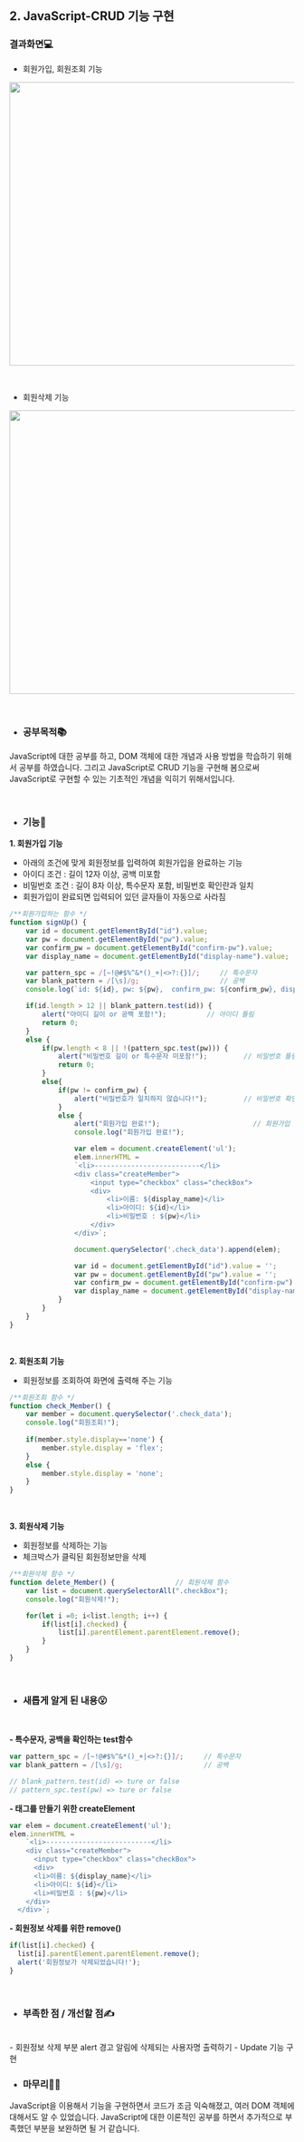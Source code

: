 ## 2. JavaScript-CRUD 기능 구현


### 결과화면💻</br>

- 회원가입, 회원조회 기능

<p align="center">
  <img src="https://user-images.githubusercontent.com/87405950/191176049-695793af-9919-478e-811f-2ebed2c43128.gif" height="500px" width="700px" align="center">
</p>

</br>

- 회원삭제 기능

<p align="center">
  <img src="https://user-images.githubusercontent.com/87405950/191176058-205563b1-d2a2-4c47-9451-56f69468adf3.gif" height="500px" width="600px" align="center">
</p>

</br>

- ### 공부목적📚
JavaScript에 대한 공부를 하고, DOM 객체에 대한 개념과 사용 방법을 학습하기 위해서 공부를 하였습니다. 그리고 JavaScript로 CRUD 기능을 구현해 봄으로써 JavaScript로 구현할 수 있는 기초적인 개념을 익히기 위해서입니다.

</br>

- ### 기능📱

**1. 회원가입 기능**
- 아래의 조건에 맞게 회원정보를 입력하여 회원가입을 완료하는 기능
- 아이디 조건 : 길이 12자 이상, 공백 미포함
- 비밀번호 조건 : 길이 8자 이상, 특수문자 포함, 비밀번호 확인란과 일치
- 회원가입이 완료되면 입력되어 있던 글자들이 자동으로 사라짐

```javascript
/**회원가입하는 함수 */
function signUp() {         
    var id = document.getElementById("id").value;
    var pw = document.getElementById("pw").value;
    var confirm_pw = document.getElementById("confirm-pw").value;
    var display_name = document.getElementById("display-name").value;

    var pattern_spc = /[~!@#$%^&*()_+|<>?:{}]/;     // 특수문자
    var blank_pattern = /[\s]/g;                    // 공백
    console.log(`id: ${id}, pw: ${pw},  confirm_pw: ${confirm_pw}, display_name: ${display_name}`); // console창으로 확인

    if(id.length > 12 || blank_pattern.test(id)) {
        alert("아이디 길이 or 공백 포함!");          // 아이디 틀림
        return 0;
    }  
    else {
        if(pw.length < 8 || !(pattern_spc.test(pw))) {
            alert("비밀번호 길이 or 특수문자 미포함!");         // 비밀번호 틀림
            return 0;
        }
        else{
            if(pw != confirm_pw) {
                alert("비밀번호가 일치하지 않습니다!");         // 비밀번호 확인 틀림
            }
            else {
                alert("회원가입 완료!");                       // 회원가입 완료!
                console.log("회원가입 완료!");

                var elem = document.createElement('ul');
                elem.innerHTML = 
                `<li>--------------------------</li>
                <div class="createMember">
                    <input type="checkbox" class="checkBox">
                    <div>
                        <li>이름: ${display_name}</li>
                        <li>아이디: ${id}</li>
                        <li>비밀번호 : ${pw}</li>
                    </div>
                </div>`;

                document.querySelector('.check_data').append(elem);     // 회원가입이 완료되면 회원조회에 추가

                var id = document.getElementById("id").value = '';
                var pw = document.getElementById("pw").value = '';
                var confirm_pw = document.getElementById("confirm-pw").value = '';
                var display_name = document.getElementById("display-name").value = '';                       // 회원가입 완료 후 입력되어 있던 값들 사라지게 함
            }
        }
    }
}
```

</br>

**2. 회원조회 기능**

- 회원정보를 조회하여 화면에 출력해 주는 기능

```javascript
/**회원조회 함수 */
function check_Member() {               
    var member = document.querySelector('.check_data');
    console.log("회원조회!");
    
    if(member.style.display=='none') { 		
    	member.style.display = 'flex';
    }
    else {
        member.style.display = 'none';
    }
}
```

</br>

**3. 회원삭제 기능**

- 회원정보를 삭제하는 기능
- 체크박스가 클릭된 회원정보만을 삭제
```javascript
/**회원삭제 함수 */
function delete_Member() {               // 회원삭제 함수
    var list = document.querySelectorAll(".checkBox");
    console.log("회원삭제!");

    for(let i =0; i<list.length; i++) {
        if(list[i].checked) {
            list[i].parentElement.parentElement.remove();
        }
    }
}
```

</br>

- ### 새롭게 알게 된 내용😮

</br>

**- 특수문자, 공백을 확인하는 test함수**
```javascript
var pattern_spc = /[~!@#$%^&*()_+|<>?:{}]/;     // 특수문자
var blank_pattern = /[\s]/g;                    // 공백

// blank_pattern.test(id) => ture or false
// pattern_spc.test(pw) => ture or false
```
**- 태그를 만들기 위한 createElement**
```javascript
var elem = document.createElement('ul');
elem.innerHTML = 
    `<li>--------------------------</li>
    <div class="createMember">
      <input type="checkbox" class="checkBox">
      <div>
      <li>이름: ${display_name}</li>
      <li>아이디: ${id}</li>
      <li>비밀번호 : ${pw}</li>
    </div>
  </div>`;
```

**- 회원정보 삭제를 위한 remove()**
```javascript
if(list[i].checked) {
  list[i].parentElement.parentElement.remove();
  alert('회원정보가 삭제되었습니다!');
}
```

</br>

- ### 부족한 점 / 개선할 점✍
</br>
- 회원정보 삭제 부분 alert 경고 알림에 삭제되는 사용자명 출력하기
- Update 기능 구현

</br>

- ### 마무리🙆‍♀️
JavaScript을 이용해서 기능을 구현하면서 코드가 조금 익숙해졌고, 여러 DOM 객체에 대해서도 알 수 있었습니다. JavaScript에 대한 이론적인 공부를 하면서 추가적으로 부족했던 부분을 보완하면 될 거 같습니다.
